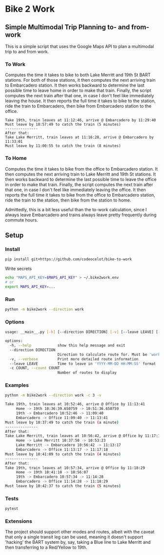 # Bike 2 Work

## Simple Multimodal Trip Planning to- and from-work

This is a simple script that uses the Google Maps API to plan a multimodal trip to and from work.

### To Work
Computes the time it takes to bike to both Lake Merritt and 19th St BART stations. For both of those stations, it then computes the next arriving train to Embarcadero station. It then works backward to determine the last possible time to leave home in order to make that train.  Finally, the script computes the next train after that one, in case I don't feel like immediately leaving the house. It then reports the full time it takes to bike to the station, ride the train to Embarcadero, then bike from Embarcadero station to the office.

```
Take 19th, train leaves at 11:12:46, arrive @ Embarcadero by 11:29:40
Must leave by 10:57:49 to catch the train (5 minutes)
---------------
After that:
Take Lake Merritt, train leaves at 11:16:28, arrive @ Embarcadero by 11:33:01
Must leave by 11:00:55 to catch the train (8 minutes)
```


### To Home

Computes the time it takes to bike from the office to Embarcadero station. It then computes the next arriving train to Lake Merritt and 19th St stations. It then works backward to determine the last possible time to leave the office in order to make that train. Finally, the script computes the next train after that one, in case I don't feel like immediately leaving the office. It then reports the full time it takes to bike from the office to Embarcadero station, ride the train to the station, then bike from the station to home.

Admittedly, this is a bit less useful than the to-work calculation, since I always leave Embarcadero and trains always leave pretty frequently during commute hours.

## Setup

### Install

```bash
pip install git+https://github.com/codeocelot/bike-to-work
```

Write secrets

```bash
echo "MAPS_API_KEY=$MAPS_API_KEY" > ~/.bike2work.env
# or 
export MAPS_API_KEY=...
```

### Run

```bash
python -m bike2work --direction work
```

### Options

```bash
usage: __main__.py [-h] [--direction DIRECTION] [-v] [--leave LEAVE] [-c COUNT]

options:
  -h, --help            show this help message and exit
  --direction DIRECTION
                        Direction to calculate route for. Must be 'work' or 'home', defaults to 'work'
  -v, --verbose         Print more detailed route information
  --leave LEAVE         Time to leave in 'YYYY-MM-DD HH:MM:SS' format
  -c COUNT, --count COUNT
                        Number of routes to display
```

### Examples

```bash
python -m bike2work --direction work -c 3 -v

Take 19th, train leaves at 10:52:46, arrive @ Office by 11:13:41
	 Home -> 19th 10:36:39.650759 -> 10:51:36.650759
	 19th -> Embarcadero 10:52:46 -> 11:09:40
	 Embarcadero -> Office 11:09:40 -> 11:13:41
Must leave by 10:37:49 to catch the train (a minute)
---------------
After that:
Take Lake Merritt, train leaves at 10:56:42, arrive @ Office by 11:17:18
	 Home -> Lake Merritt 10:37:50 -> 10:53:23
	 Lake Merritt -> Embarcadero 10:56:42 -> 11:13:17
	 Embarcadero -> Office 11:13:17 -> 11:17:18
Must leave by 10:41:09 to catch the train (4 minutes)
---------------
After that:
Take 19th, train leaves at 10:57:34, arrive @ Office by 11:18:29
	 Home -> 19th 10:41:10 -> 10:56:07
	 19th -> Embarcadero 10:57:34 -> 11:14:28
	 Embarcadero -> Office 11:14:28 -> 11:18:29
Must leave by 10:42:37 to catch the train (5 minutes)
```

### Tests

```bash
pytest
```

### Extensions

The project should support other modes and routes, albeit with the caveat that only a single transit leg can be used, meaning it doesn't support 'hacking' the BART system by, say, taking a Blue line to Lake Merritt and then transferring to a Red/Yellow to 19th. 

